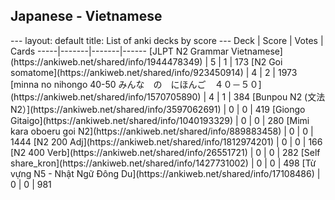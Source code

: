 <h2>Japanese  -  Vietnamese</h2>
---
layout: default
title: List of anki decks by score
---
Deck | Score | Votes | Cards
-----|-------|-------|------
[JLPT N2 Grammar Vietnamese](https://ankiweb.net/shared/info/1944478349) | 5 | 1 | 173
[N2 Goi somatome](https://ankiweb.net/shared/info/923450914) | 4 | 2 | 1973
[minna no nihongo 40-50 みんな　の　にほんご　４０－５０](https://ankiweb.net/shared/info/1570705890) | 4 | 1 | 384
[Bunpou N2 (文法N2）](https://ankiweb.net/shared/info/3597062691) | 0 | 0 | 419
[Giongo Gitaigo](https://ankiweb.net/shared/info/1040193329) | 0 | 0 | 280
[Mimi kara oboeru goi N2](https://ankiweb.net/shared/info/889883458) | 0 | 0 | 1444
[N2 200 Adj](https://ankiweb.net/shared/info/1812974201) | 0 | 0 | 166
[N2 400 Verb](https://ankiweb.net/shared/info/26551721) | 0 | 0 | 282
[Self share_kron](https://ankiweb.net/shared/info/1427731002) | 0 | 0 | 498
[Từ vựng N5 - Nhật Ngữ Đông Du](https://ankiweb.net/shared/info/17108486) | 0 | 0 | 981
